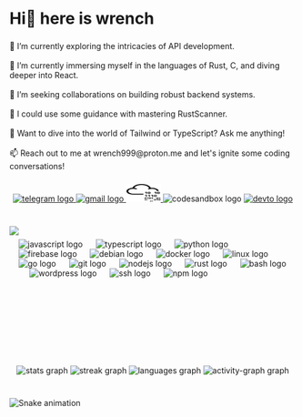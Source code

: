 <h1 align="left">Hi👋 here is wrench</h1>

###

<p align="left">🔭 I’m currently exploring the intricacies of API development.<br><br>🌱 I’m currently immersing myself in the languages of Rust, C, and diving deeper into React.<br><br>👯 I’m seeking collaborations on building robust backend systems.<br><br>🤝 I could use some guidance with mastering RustScanner.<br><br>💬 Want to dive into the world of Tailwind or TypeScript? Ask me anything!<br><br>📫 Reach out to me at wrench999@proton.me and let's ignite some coding conversations!</p>

###

<div align="center">
  <a href="@JustMeWrench" target="_blank">
    <img src="https://raw.githubusercontent.com/maurodesouza/profile-readme-generator/master/src/assets/icons/social/telegram/default.svg" width="61" height="31" alt="telegram logo"  />
  </a>
  <a href="wrench999@proton.me" target="_blank">
    <img src="https://raw.githubusercontent.com/maurodesouza/profile-readme-generator/master/src/assets/icons/social/gmail/default.svg" width="61" height="31" alt="gmail logo"  />
  </a>
  <a href="https://tryhackme.com/p/w3rnch" target="_blank">
    <img src="https://raw.githubusercontent.com/maurodesouza/profile-readme-generator/master/src/assets/icons/social/tryhackme/default.svg" width="61" height="31" alt="tryhackme logo"  />
  </a>
  <img src="https://raw.githubusercontent.com/maurodesouza/profile-readme-generator/master/src/assets/icons/social/codesandbox/default.svg" width="61" height="31" alt="codesandbox logo"  />
  <a href="https://dev.to/w3nch" target="_blank">
    <img src="https://raw.githubusercontent.com/maurodesouza/profile-readme-generator/master/src/assets/icons/social/devto/default.svg" width="61" height="31" alt="devto logo"  />
  </a>
</div>

###

<br clear="both">

<img align="left" height="245" src="https://media.tenor.com/HwLnTqTTGoYAAAAM/joker-heath-ledger.gif"  />

###

<div align="left">
  <img src="https://skillicons.dev/icons?i=js" height="30" alt="javascript logo"  />
  <img width="15" />
  <img src="https://skillicons.dev/icons?i=ts" height="30" alt="typescript logo"  />
  <img width="15" />
  <img src="https://skillicons.dev/icons?i=py" height="30" alt="python logo"  />
  <img width="15" />
  <img src="https://skillicons.dev/icons?i=firebase" height="30" alt="firebase logo"  />
  <img width="15" />
  <img src="https://cdn.simpleicons.org/debian/A81D33" height="30" alt="debian logo"  />
  <img width="15" />
  <img src="https://skillicons.dev/icons?i=docker" height="30" alt="docker logo"  />
  <img width="15" />
  <img src="https://skillicons.dev/icons?i=linux" height="30" alt="linux logo"  />
  <img width="15" />
  <img src="https://skillicons.dev/icons?i=go" height="30" alt="go logo"  />
  <img width="15" />
  <img src="https://skillicons.dev/icons?i=git" height="30" alt="git logo"  />
  <img width="15" />
  <img src="https://skillicons.dev/icons?i=nodejs" height="30" alt="nodejs logo"  />
  <img width="15" />
  <img src="https://skillicons.dev/icons?i=rust" height="30" alt="rust logo"  />
  <img width="15" />
  <img src="https://skillicons.dev/icons?i=bash" height="30" alt="bash logo"  />
  <img width="15" />
  <img src="https://skillicons.dev/icons?i=wordpress" height="30" alt="wordpress logo"  />
  <img width="15" />
  <img src="https://cdn.jsdelivr.net/gh/devicons/devicon/icons/ssh/ssh-original.svg" height="30" alt="ssh logo"  />
  <img width="15" />
  <img src="https://cdn.simpleicons.org/npm/CB3837" height="30" alt="npm logo"  />
</div>

###

<br clear="both">

<div align="center">
  <img src="https://github-readme-stats.vercel.app/api?username=w3nch&hide_title=true&hide_rank=true&show_icons=true&include_all_commits=true&count_private=true&disable_animations=false&theme=dark&locale=en&hide_border=true" height="150" alt="stats graph"  />
  <img src="https://streak-stats.demolab.com?user=w3nch&locale=en&mode=daily&theme=dark&hide_border=false&border_radius=5" height="150" alt="streak graph"  />
  <img src="https://github-readme-stats.vercel.app/api/top-langs?username=w3nch&locale=en&hide_title=false&layout=compact&card_width=320&langs_count=5&theme=dark&hide_border=false" height="150" alt="languages graph"  />
  <img src="https://github-readme-activity-graph.vercel.app/graph?username=w3nch&theme=tokyo-night" height="150" alt="activity-graph graph"  />
</div>

###

<br clear="both">

<img src="[https://raw.githubusercontent.com/w3nch/w3nch/output/snake.svg](https://github.com/w3nch/w3nch/blob/main/output/snake.svg)https://github.com/w3nch/w3nch/blob/main/output/snake.svg" alt="Snake animation" />

###
